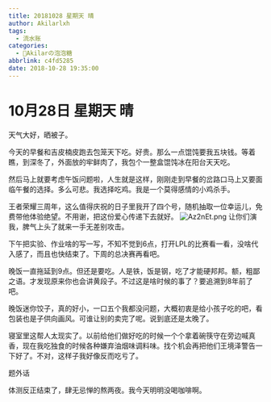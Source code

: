 ```yaml
---
title: 20181028 星期天 晴
author: Akilarlxh
tags:
  - 流水账
categories:
  - 🍬Akilarの泡泡糖
abbrlink: c4fd5285
date: 2018-10-28 19:35:00
---
```

# 10月28日 星期天 晴

天气大好，晒被子。

今天的早餐和吉皮楠皮跑去包笼天下吃。好贵。那么一点馄饨要我五块钱。等着瞧，到深冬了，外面放的牢鲜肉了，我包个一整盒馄饨冰在阳台天天吃。

然后马上就要考虑午饭问题啦，人生就是这样，刚刚走到早餐的岔路口马上又要面临午餐的选择。多么可悲。我选择吃鸡。我是一个莫得感情的小鸡杀手。

王者荣耀三周年，这么值得庆祝的日子里我开了四个号，随机抽取一位幸运儿，免费带他体验绝望。不用谢，把这份爱心传递下去就好。
![Az2nEt.png](https://s2.ax1x.com/2019/04/17/Az2nEt.png)
让你们演我，脾气上头了就来一手无差别攻击。

下午把实验、作业啥的写一写，不知不觉到6点，打开LPL的比赛看一看，没啥代入感了，而且也快结束了。下周的总决赛再看吧。

晚饭一直拖延到9点。但还是要吃。人是铁，饭是钢，吃了才能硬邦邦。额，粗鄙之语。才发现原来你也会讲黄段子。不过这是啥时候的事了？要追溯到8年前了吧。

晚饭迷你饺子，真的好小，一口五个我都没问题，大概初衷是给小孩子吃的吧，看包装也是子供向画风。可谁让别的卖完了呢。说到底还是太晚了。

寝室里这帮人太现实了。以前给他们做好吃的时候一个个拿着碗筷守在旁边喊真香，现在我吃独食的时候各种嫌弃油烟味调料味。找个机会再把他们王境泽警告一下好了。不对，这样子我好像反而吃亏了。

题外话

体测反正结束了，肆无忌惮的熬两夜。我今天明明没喝咖啡啊。
